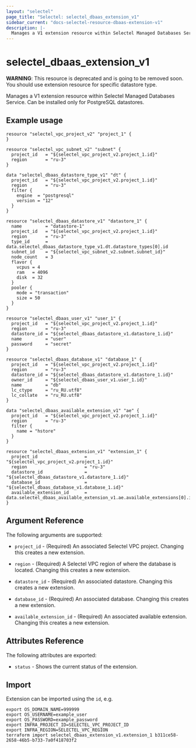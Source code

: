 ```yaml
---
layout: "selectel"
page_title: "Selectel: selectel_dbaas_extension_v1"
sidebar_current: "docs-selectel-resource-dbaas-extension-v1"
description: |-
  Manages a V1 extension resource within Selectel Managed Databases Service.
---
```


# selectel\_dbaas\_extension\_v1

**WARNING**: This resource is deprecated and is going to be removed soon. You should use extension resource for specific datastore type.

Manages a V1 extension resource within Selectel Managed Databases Service. Can be installed only for PostgreSQL datastores.

## Example usage

```hcl
resource "selectel_vpc_project_v2" "project_1" {
}

resource "selectel_vpc_subnet_v2" "subnet" {
  project_id   = "${selectel_vpc_project_v2.project_1.id}"
  region       = "ru-3"
}

data "selectel_dbaas_datastore_type_v1" "dt" {
  project_id   = "${selectel_vpc_project_v2.project_1.id}"
  region       = "ru-3"
  filter {
    engine  = "postgresql"
    version = "12"
  }
}

resource "selectel_dbaas_datastore_v1" "datastore_1" {
  name         = "datastore-1"
  project_id   = "${selectel_vpc_project_v2.project_1.id}"
  region       = "ru-3"
  type_id      = data.selectel_dbaas_datastore_type_v1.dt.datastore_types[0].id
  subnet_id    = "${selectel_vpc_subnet_v2.subnet.subnet_id}"
  node_count   = 3
  flavor {
    vcpus = 4
    ram   = 4096
    disk  = 32
  }
  pooler {
    mode = "transaction"
    size = 50
  }
}

resource "selectel_dbaas_user_v1" "user_1" {
  project_id   = "${selectel_vpc_project_v2.project_1.id}"
  region       = "ru-3"
  datastore_id = "${selectel_dbaas_datastore_v1.datastore_1.id}"
  name         = "user"
  password     = "secret"
}

resource "selectel_dbaas_database_v1" "database_1" {
  project_id   = "${selectel_vpc_project_v2.project_1.id}"
  region       = "ru-3"
  datastore_id = "${selectel_dbaas_datastore_v1.datastore_1.id}"
  owner_id     = "${selectel_dbaas_user_v1.user_1.id}"
  name         = "db"
  lc_ctype     = "ru_RU.utf8"
  lc_collate   = "ru_RU.utf8"
}

data "selectel_dbaas_available_extension_v1" "ae" {
  project_id   = "${selectel_vpc_project_v2.project_1.id}"
  region       = "ru-3"
  filter {
    name = "hstore"
  }
}

resource "selectel_dbaas_extension_v1" "extension_1" {
  project_id                  = "${selectel_vpc_project_v2.project_1.id}"
  region                      = "ru-3"
  datastore_id                = "${selectel_dbaas_datastore_v1.datastore_1.id}"
  database_id                 = "${selectel_dbaas_database_v1.database_1.id}"
  available_extension_id      = data.selectel_dbaas_available_extension_v1.ae.available_extensions[0].id
}
```

## Argument Reference

The following arguments are supported:

* `project_id` - (Required) An associated Selectel VPC project.
  Changing this creates a new extension.

* `region` - (Required) A Selectel VPC region of where the database is located.
  Changing this creates a new extension.

* `datastore_id` - (Required) An associated datastore.
  Changing this creates a new extension.

* `database_id` - (Required) An associated database.
  Changing this creates a new extension.

* `available_extension_id` - (Required) An associated available extension.
  Changing this creates a new extension.

## Attributes Reference

The following attributes are exported:

* `status` - Shows the current status of the extension.

## Import

Extension can be imported using the `id`, e.g.

```shell
export OS_DOMAIN_NAME=999999
export OS_USERNAME=example_user
export OS_PASSWORD=example_password
export INFRA_PROJECT_ID=SELECTEL_VPC_PROJECT_ID
export INFRA_REGION=SELECTEL_VPC_REGION
terraform import selectel_dbaas_extension_v1.extension_1 b311ce58-2658-46b5-b733-7a0f418703f2
```
